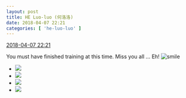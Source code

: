 ```yaml
---
layout: post
title: HE Luo-luo (何洛洛)
date: 2018-04-07 22:21
categories: [ 'he-luo-luo' ]
---
```


<div class="weibo-info">
  <a href="https://weibo.com/6117570574/Gb24C4gv2">2018-04-07 22:21</a>
</div>

You must have finished training at this time. Miss you all … Eh! ![smile](https://img.t.sinajs.cn/t4/appstyle/expression/ext/normal/5c/huanglianwx_org.gif)

<!-- more -->

<ul class="weibo-pic-list-2">
  <li class="weibo-pic">
    <a href="http://wx1.sinaimg.cn/mw690/006G0Hz8ly1fq4gh34f50j32802801l3.jpg"><img src="http://wx1.sinaimg.cn/thumb150/006G0Hz8ly1fq4gh34f50j32802801l3.jpg"/></a>
  </li>
  <li class="weibo-pic">
    <a href="http://wx4.sinaimg.cn/mw690/006G0Hz8ly1fq4gh87c39j31sg1sgb2d.jpg"><img src="http://wx4.sinaimg.cn/thumb150/006G0Hz8ly1fq4gh87c39j31sg1sgb2d.jpg"/></a>
  </li>
  <li class="weibo-pic">
    <a href="http://wx4.sinaimg.cn/mw690/006G0Hz8ly1fq4ghcbk4bj31sg1sgb2d.jpg"><img src="http://wx4.sinaimg.cn/thumb150/006G0Hz8ly1fq4ghcbk4bj31sg1sgb2d.jpg"/></a>
  </li>
  <li class="weibo-pic">
    <a href="http://wx2.sinaimg.cn/mw690/006G0Hz8ly1fq4ggxgcovj31sg1sg1l1.jpg"><img src="http://wx2.sinaimg.cn/thumb150/006G0Hz8ly1fq4ggxgcovj31sg1sg1l1.jpg"/></a>
  </li>
</ul>

